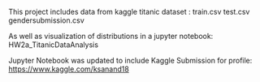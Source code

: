 This project includes data from kaggle titanic dataset :
train.csv
test.csv
gendersubmission.csv

As well as visualization of distributions in a jupyter notebook:
HW2a_TitanicDataAnalysis

Jupyter Notebook was updated to include Kaggle Submission for profile: https://www.kaggle.com/ksanand18
